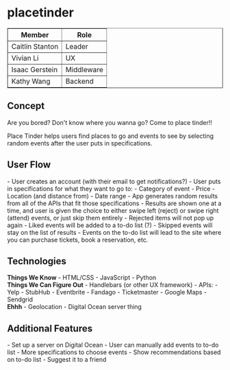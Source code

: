 <h1>placetinder</h1>

<table border="1" align="center">
<tr><th>Member</th><th>Role</th></tr>
<tr><td>Caitlin Stanton</td><td>Leader</td></tr>
<tr><td>Vivian Li</td><td>UX</td></tr>
<tr><td>Isaac Gerstein</td><td>Middleware</td></tr> 
<tr><td>Kathy Wang</td><td>Backend</td></tr> 
</table>

<h2>Concept</h2>
<p>Are you bored? Don't know where you wanna go? Come to place tinder!!</p>
<p>Place Tinder helps users find places to go and events to see by selecting random events after the user puts in specifications.</p>

<h2>User Flow</h2>
- User creates an account (with their email to get notifications?)
- User puts in specifications for what they want to go to:
  - Category of event
  - Price
  - Location (and distance from)
  - Date range
- App generates random results from all of the APIs that fit those specifications
- Results are shown one at a time, and user is given the choice to either swipe left (reject) or swipe right (attend) events, or just skip them entirely
  - Rejected items will not pop up again
  - Liked events will be added to a to-do list (?)
  - Skipped events will stay on the list of results
- Events on the to-do list will lead to the site where you can purchase tickets, book a reservation, etc.

<h2>Technologies</h2>
<strong>Things We Know</strong>
- HTML/CSS
- JavaScript
- Python
<br>
<strong>Things We Can Figure Out</strong>
- Handlebars (or other UX framework)
- APIs:
  - Yelp
  - StubHub
  - Eventbrite
  - Fandago
  - Ticketmaster
  - Google Maps
  - Sendgrid
<br>
<strong>Ehhh</strong>
- Geolocation
- Digital Ocean server thing

<h2>Additional Features</h2>
- Set up a server on Digital Ocean
- User can manually add events to to-do list
- More specifications to choose events
- Show recommendations based on to-do list
- Suggest it to a friend

